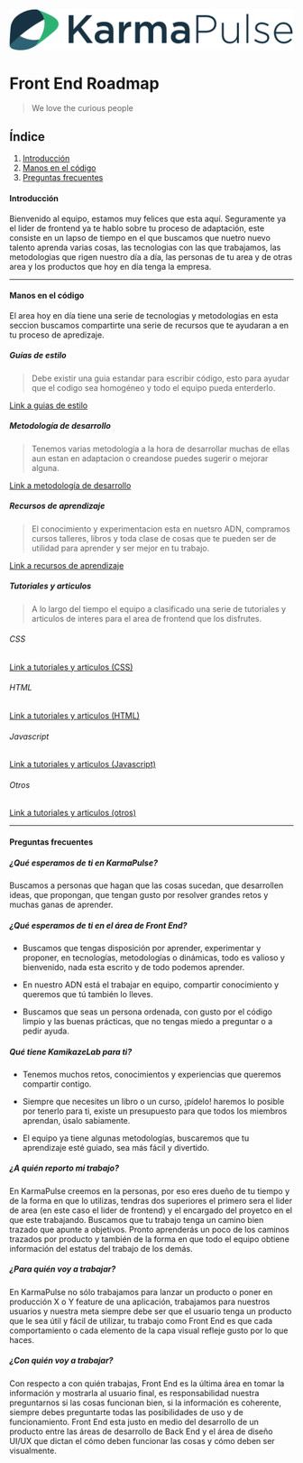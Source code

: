 ![Logo page](/img/karmapulse__logo.png)
# Front End Roadmap
> We love the curious people

## Índice
1. [Introducción](#introduction)
2. [Manos en el código](#code)
3. [Preguntas frecuentes](#faq)


#### <a name='introduction'>Introducción</a>

Bienvenido al equipo, estamos muy felices que esta aquí. Seguramente ya el lider de frontend ya te hablo sobre tu proceso de adaptación, este consiste en un lapso de tiempo en el que buscamos que nuetro nuevo talento aprenda varias cosas, las tecnologias con las que trabajamos, las metodologias que rigen nuestro día a día, las personas de tu area y de otras area y los productos que hoy en día tenga la empresa.

---

#### <a name='code'>Manos en el código</a>

El area hoy en día tiene una serie de tecnologias y metodologias en esta seccion buscamos compartirte una serie de recursos que te ayudaran a en tu proceso de apredizaje.

##### Guías de estilo

> Debe existir una guia estandar para escribir código, esto para ayudar que el codigo sea homogéneo y todo el equipo pueda enterderlo.

[Link a guias de estilo](/docs/styleGuides.md)

##### Metodología de desarrollo

> Tenemos varias metodología a la hora de desarrollar muchas de ellas aun estan en adaptacion o creandose puedes sugerir o mejorar alguna.

[Link a metodología de desarrollo]()

##### Recursos de aprendizaje

> El conocimiento y experimentacion esta en nuetsro ADN, compramos cursos talleres, libros y toda clase de cosas que te pueden ser de utilidad para aprender y ser mejor en tu trabajo.

[Link a recursos de aprendizaje]()

##### Tutoriales y articulos

> A lo largo del tiempo el equipo a clasificado una serie de tutoriales y articulos de interes para el area de frontend que los disfrutes.

###### CSS
[Link a tutoriales y articulos (CSS)]()

###### HTML
[Link a tutoriales y articulos (HTML)]()

###### Javascript
[Link a tutoriales y articulos (Javascript)]()

###### Otros
[Link a tutoriales y articulos (otros)]()


---

#### <a name='faq'>Preguntas frecuentes</a>

##### ¿Qué esperamos de ti en KarmaPulse?
Buscamos a personas que hagan que las cosas sucedan, que desarrollen ideas, que propongan, que tengan gusto por resolver grandes retos y muchas ganas de aprender.

##### ¿Qué esperamos de ti en el área de Front End?

* Buscamos que tengas disposición por aprender, experimentar y proponer, en tecnologías, metodologías o dinámicas, todo es valioso y bienvenido, nada esta escrito y de todo podemos aprender.

* En nuestro ADN está el trabajar en equipo, compartir conocimiento y queremos que tú también lo lleves.

* Buscamos que seas un persona ordenada, con gusto por el código limpio y las buenas prácticas, que no tengas miedo a preguntar o a pedir ayuda.

##### Qué tiene KamikazeLab para ti?

* Tenemos muchos retos, conocimientos y experiencias que queremos compartir contigo.

* Siempre que necesites un libro o un curso, ¡pídelo! haremos lo posible por tenerlo para ti, existe un presupuesto para que todos los miembros aprendan, úsalo sabiamente.

* El equipo ya tiene algunas metodologías, buscaremos que tu aprendizaje esté guiado, sea más fácil y divertido.

##### ¿A quién reporto mi trabajo?

En KarmaPulse creemos en la personas, por eso eres dueño de tu tiempo y de la forma en que lo utilizas, tendras dos superiores el primero sera el lider de area (en este caso el lider de frontend) y el encargado del proyetco en el que este trabajando. Buscamos que tu trabajo tenga un camino bien trazado que apunte a objetivos. Pronto aprenderás un poco de los caminos trazados por producto y también de la forma en que todo el equipo obtiene información del estatus del trabajo de los demás.

##### ¿Para quién voy a trabajar?

En KarmaPulse no sólo trabajamos para lanzar un producto o poner en producción X o Y feature de una aplicación, trabajamos para nuestros usuarios y nuestra meta siempre debe ser que el usuario tenga un producto que le sea útil y fácil de utilizar, tu trabajo como Front End es que cada comportamiento o cada elemento de la capa visual refleje gusto por lo que haces.

##### ¿Con quién voy a trabajar?

Con respecto a con quién trabajas, Front End es la última área en tomar la información y mostrarla al usuario final, es responsabilidad nuestra preguntarnos si las cosas funcionan bien, si la información es coherente, siempre debes preguntarte todas las posibilidades de uso y de funcionamiento. Front End esta justo en medio del desarrollo de un producto entre las áreas de desarrollo de Back End y el área de diseño UI/UX que dictan el cómo deben funcionar las cosas y cómo deben ser visualmente.
